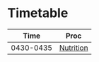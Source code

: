 # Timetable

| Time       | Proc                                    |
|------------|-----------------------------------------|
| 0430-0435 | [Nutrition](./_NUTRITION_.md)       |
